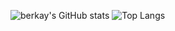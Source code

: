 ![berkay's GitHub stats](https://github-readme-stats.vercel.app/api?username=berkaygulerr&show_icons=true&theme=tokyonight)
![Top Langs](https://github-readme-stats.vercel.app/api/top-langs/?username=berkaygulerrtheme=tokyonight)
